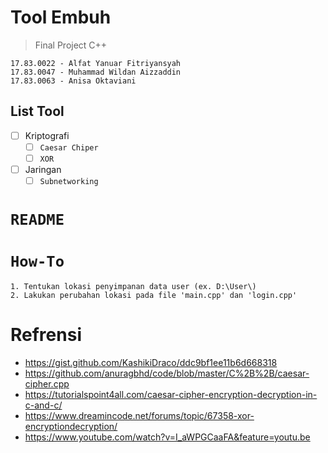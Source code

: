 # Tool Embuh 
> Final Project C++
```
17.83.0022 - Alfat Yanuar Fitriyansyah
17.83.0047 - Muhammad Wildan Aizzaddin
17.83.0063 - Anisa Oktaviani
```
## List Tool
- [ ] Kriptografi
    - [ ] `Caesar Chiper`
    - [ ] `XOR`
- [ ] Jaringan
    - [ ] `Subnetworking`
# `README`

# `How-To`

```
1. Tentukan lokasi penyimpanan data user (ex. D:\User\)
2. Lakukan perubahan lokasi pada file 'main.cpp' dan 'login.cpp'
```
# Refrensi
* https://gist.github.com/KashikiDraco/ddc9bf1ee11b6d668318
* https://github.com/anuragbhd/code/blob/master/C%2B%2B/caesar-cipher.cpp
* https://tutorialspoint4all.com/caesar-cipher-encryption-decryption-in-c-and-c/
* https://www.dreamincode.net/forums/topic/67358-xor-encryptiondecryption/
* https://www.youtube.com/watch?v=I_aWPGCaaFA&feature=youtu.be
